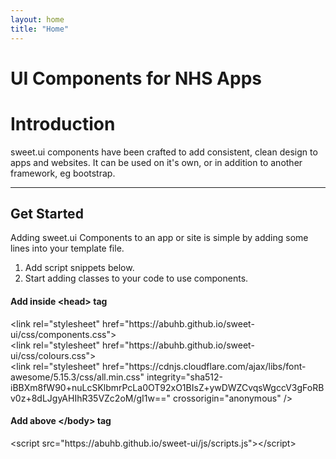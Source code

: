```yaml
---
layout: home
title: "Home"
---
```


<div class="nhs-hero nhs-fancy">
<h1>UI Components for NHS Apps</h1>
</div>
<h1 class="fancy-text">Introduction</h1>

sweet.ui components have been crafted to add consistent, clean design to apps and websites. It can be used on it's own, or in addition to another framework, eg bootstrap.

---

<h2 class="fancy-text">Get Started</h2>

Adding sweet.ui Components to an app or site is simple by adding some lines into your template file.

1. Add script snippets below.
2. Start adding classes to your code to use components.
   <br />

#### Add inside &lt;head&gt; tag

<div id="code">
<p>&lt;link rel="stylesheet" href="https://abuhb.github.io/sweet-ui/css/components.css"&gt;<br />&lt;link rel="stylesheet" href="https://abuhb.github.io/sweet-ui/css/colours.css"&gt;<br />&lt;link rel="stylesheet" href="https://cdnjs.cloudflare.com/ajax/libs/font-awesome/5.15.3/css/all.min.css" integrity="sha512-iBBXm8fW90+nuLcSKlbmrPcLa0OT92xO1BIsZ+ywDWZCvqsWgccV3gFoRBv0z+8dLJgyAHIhR35VZc2oM/gI1w==" crossorigin="anonymous" /&gt;</p>
</div>

#### Add above &lt;/body&gt; tag

<div id="code">
<p>&lt;script src="https://abuhb.github.io/sweet-ui/js/scripts.js"&gt;&lt;/script&gt;</p>
</div>

<script>
window.onload = function() {
  document.getElementById('intro').className = 'nhs-fancy2';
};
</script>
